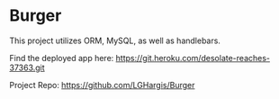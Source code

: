 # Burger

This project utilizes  ORM, MySQL, as well as handlebars. 

Find the deployed app here:
https://git.heroku.com/desolate-reaches-37363.git

Project Repo: https://github.com/LGHargis/Burger